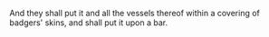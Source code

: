 And they shall put it and all the vessels thereof within a covering of badgers' skins, and shall put it upon a bar.
